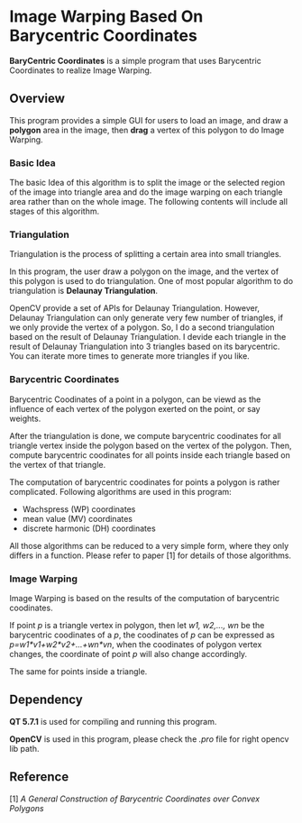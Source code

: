 Image Warping Based On Barycentric Coordinates
====

**BaryCentric Coordinates** is a simple program that uses Barycentric Coordinates to realize Image Warping.

## Overview
This program provides a simple GUI for users to load an image, and draw a **polygon** area in the image, then **drag** a vertex of this polygon to do Image Warping.

### Basic Idea
The basic Idea of this algorithm is to split the image or the selected region of the image into triangle area and do the image warping on each triangle area rather than on the whole image. The following contents will include all stages of this algorithm.

### Triangulation
Triangulation is the process of splitting a certain area into small triangles. 

In this program, the user draw a polygon on the image, and the vertex of this polygon is used to do triangulation. One of most popular algorithm to do triangulation is **Delaunay Triangulation**. 

OpenCV provide a set of APIs for Delaunay Triangulation. However, Delaunay Triangulation can only generate very few number of triangles, if we only provide the vertex of a polygon. So, I do a second triangulation based on the result of  Delaunay Triangulation. I devide each triangle in the result of Delaunay Triangulation into 3 triangles based on its barycentric. You can iterate more times to generate more triangles if you like.

### Barycentric Coordinates

Barycentric Coodinates of a point in a polygon, can be viewd as the influence of each vertex of the polygon exerted on the point, or say weights. 

After the triangulation is done, we compute barycentric coodinates for all triangle vertex inside the polygon based on the vertex of the polygon. Then, compute barycentric coodinates for all points inside each triangle based on the vertex of that triangle.

The computation of barycentric coodinates for points a polygon is rather complicated. Following algorithms are used in this program:

- Wachspress (WP) coordinates- mean value (MV) coordinates- discrete harmonic (DH) coordinates

All those algorithms can be reduced to a very simple form, where they only differs in a function. Please refer to paper [1] for details of those algorithms.

### Image Warping
Image Warping is based on the results of the computation of barycentric coodinates.

If point *p* is a triangle vertex in polygon, then let *w1, w2,..., wn* be the barycentric coodinates of a *p*, the coodinates of *p* can be expressed as *p=w1\*v1+w2\*v2+...+wn\*vn*, when the coodinates of polygon vertex changes, the coordinate of point *p* will also change accordingly.

The same for points inside a triangle.  
 
## Dependency
**QT 5.7.1** is used for compiling and running this program.

**OpenCV** is used in this program, please check the *.pro* file for right opencv lib path.
 
## Reference
[1] *A General Construction of Barycentric Coordinates over Convex Polygons*